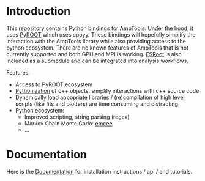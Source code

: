 # Introduction

This repository contains Python bindings for [AmpTools](https://github.com/mashephe/AmpTools). Under the hood, it uses [PyROOT](https://root.cern/manual/python/) which uses cppyy. These bindings will hopefully simplify the interaction with the AmpTools library while also providing access to the python ecosystem. There are no known features of AmpTools that is not currently supported and both GPU and MPI is working. [FSRoot](https://github.com/remitche66/FSRoot) is also included as a submodule and can be integrated into analysis workflows.

Features:

- Access to PyROOT ecosystem
- [Pythonization](https://root.cern/manual/python/#pythonizing-c-user-classes) of c++ objects: simplify interactions with c++ source code
- Dynamically load appopriate libraries / (re)compilation of high level scripts (like fits and plotters) are time consuming and distracting
- Python ecosystem:
  - Improved scripting, string parsing (regex)
  - Markov Chain Monte Carlo: [emcee](https://emcee.readthedocs.io/en/stable/)
  - ...

# Documentation

Here is the [Documentation](https://lan13005.github.io/PyAmpTools/intro.html) for installation instructions / api / and tutorials.
